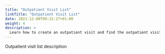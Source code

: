 ```yaml
---
title: "Outpatient Visit List"
linkTitle: "Outpatient Visit List"
date: 2021-12-08T09:22:27+01:00
weight: 4
description: >
  Learn how to create an outpatient visit and find the outpatient visit created previously
---
```


Outpatient visit list description

